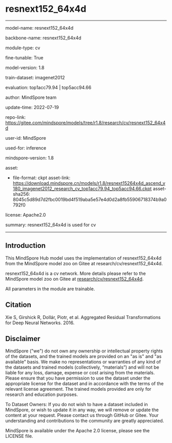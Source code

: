 # resnext152_64x4d

---

model-name: resnext152_64x4d

backbone-name: resnext152_64x4d

module-type: cv

fine-tunable: True

model-version: 1.8

train-dataset: imagenet2012

evaluation: top1acc79.94 | top5acc94.66

author: MindSpore team

update-time: 2022-07-19

repo-link: <https://gitee.com/mindspore/models/tree/r1.8/research/cv/resnext152_64x4d>

user-id: MindSpore

used-for: inference

mindspore-version: 1.8

asset:

-
    file-format: ckpt
    asset-link: <https://download.mindspore.cn/models/r1.8/resnext15264x4d_ascend_v180_imagenet2012_research_cv_top1acc79.94_top5acc94.66.ckpt>
    asset-sha256: 8045c5d89d7d2fbc0019bd4f519aba5e57e4d0d2a8fb55906718374b9a0792f0

license: Apache2.0

summary: resnext152_64x4d is used for cv

---

## Introduction

This MindSpore Hub model uses the implementation of resnext152_64x4d from the MindSpore model zoo on Gitee at research/cv/resnext152_64x4d.

resnext152_64x4d is a cv network. More details please refer to the MindSpore model zoo on Gitee at [research/cv/resnext152_64x4d](https://gitee.com/mindspore/models/blob/r1.8/research/cv/resnext152_64x4d/README.md).

All parameters in the module are trainable.

## Citation

Xie S, Girshick R, Dollár, Piotr, et al. Aggregated Residual Transformations for Deep Neural Networks. 2016.

## Disclaimer

MindSpore ("we") do not own any ownership or intellectual property rights of the datasets, and the trained models are provided on an "as is" and "as available" basis. We make no representations or warranties of any kind of the datasets and trained models (collectively, “materials”) and will not be liable for any loss, damage, expense or cost arising from the materials. Please ensure that you have permission to use the dataset under the appropriate license for the dataset and in accordance with the terms of the relevant license agreement. The trained models provided are only for research and education purposes.

To Dataset Owners: If you do not wish to have a dataset included in MindSpore, or wish to update it in any way, we will remove or update the content at your request. Please contact us through GitHub or Gitee. Your understanding and contributions to the community are greatly appreciated.

MindSpore is available under the Apache 2.0 license, please see the LICENSE file.
